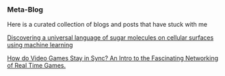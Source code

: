 ### Meta-Blog
Here is a curated collection of blogs and posts that have stuck with me 

<a href = 'https://www.quantamagazine.org/researchers-read-the-sugary-language-on-cell-surfaces-20210503/'> Discovering a universal language of sugar molecules on cellular surfaces using machine learning </a>

<a href = 'https://medium.com/geekculture/how-do-video-games-stay-in-sync-an-intro-to-the-fascinating-networking-of-real-time-games-e923e66e8a0f'> How do Video Games Stay in Sync? An Intro to the Fascinating Networking of Real Time Games. </a>

